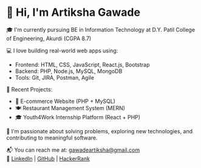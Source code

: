 # 👋 Hi, I'm Artiksha Gawade

🎓 I'm currently pursuing BE in Information Technology at D.Y. Patil College of Engineering, Akurdi (CGPA 8.7)

💻 I love building real-world web apps using:
- Frontend: HTML, CSS, JavaScript, React.js, Bootstrap
- Backend: PHP, Node.js, MySQL, MongoDB
- Tools: Git, JIRA, Postman, Agile

🚀 Recent Projects:
- 🛒 E-commerce Website (PHP + MySQL)
- 🍽️ Restaurant Management System (MERN)
- 🎓 Youth4Work Internship Platform (React + PHP)

📌 I'm passionate about solving problems, exploring new technologies, and contributing to meaningful software.

📬 You can reach me at: gawadeartiksha@gmail.com  
🔗 [LinkedIn](https://www.linkedin.com/in/artiksha-gawade-34bb25251/) | [GitHub](https://github.com/Artiksha45) | [HackerRank](https://www.hackerrank.com/profile/gawadeartiksha)
